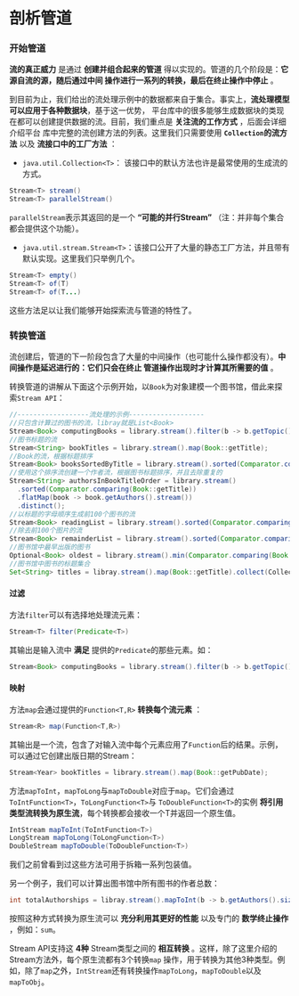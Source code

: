 剖析管道
================================
### 开始管道
**流的真正威力** 是通过 **创建并组合起来的管道** 得以实现的。管道的几个阶段是：**它源自流的源，随后通过中间
操作进行一系列的转换，最后在终止操作中停止** 。

到目前为止，我们给出的流处理示例中的数据都来自于集合。事实上，**流处理模型可以应用于各种数据块**，基于这一优势，
平台库中的很多能够生成数据块的类现在都可以创建提供数据的流。目前，我们重点是 **关注流的工作方式** ，后面会详细介绍平台
库中完整的流创建方法的列表。这里我们只需要使用 **`Collection`的流方法** 以及 **流接口中的工厂方法** ：

+ `java.util.Collection<T>`： 该接口中的默认方法也许是最常使用的生成流的方式。
```java
Stream<T> stream()
Stream<T> parallelStream()
```
`parallelStream`表示其返回的是一个 **“可能的并行Stream”** （注：并非每个集合都会提供这个功能）。

+ `java.util.stream.Stream<T>`：该接口公开了大量的静态工厂方法，并且带有默认实现。这里我们只举例几个。
```java
Stream<T> empty()
Stream<T> of(T)
Stream<T> of(T...)
```
这些方法足以让我们能够开始探索流与管道的特性了。

### 转换管道
流创建后，管道的下一阶段包含了大量的中间操作（也可能什么操作都没有）。**中间操作是延迟进行的：它们只会在终止
管道操作出现时才计算其所需要的值** 。

转换管道的讲解从下面这个示例开始，以`Book`为对象建模一个图书馆，借此来探索`Stream API`：
```java
//------------------流处理的示例-------------------
//只包含计算过的图书的流，libray就是List<Book>
Stream<Book> computingBooks = library.stream().filter(b -> b.getTopic() == COMPUTING);
//图书标题的流
Stream<String> bookTitles = library.stream().map(Book::getTitle);
//Book的流，根据标题排序
Stream<Book> booksSortedByTitle = library.stream().sorted(Comparator.comparing(Book::getTitle));
//使用这个排序流创建一个作者流，根据图书标题排序，并且去除重复的
Stream<String> authorsInBookTitleOrder = library.stream()
  .sorted(Comparator.comparing(Book::getTitle))
  .flatMap(book -> book.getAuthors().stream())
  .distinct();
//以标题的字母顺序生成前100个图书的流
Stream<Book> readingList = library.stream().sorted(Comparator.comparing(Book::getTitle)).limit(100);
//除去前100个图片的流
Stream<Book> remainderList = library.stream().sorted(Comparator.comparing(Book::getTitle)).skip(100);
//图书馆中最早出版的图书
Optional<Book> oldest = library.stream().min(Comparator.comparing(Book::getPubDate));
//图书馆中图书的标题集合
Set<String> titles = libray.stream().map(Book::getTitle).collect(Collectors.toSet());
```
#### 过滤
方法`filter`可以有选择地处理流元素：
```java
Stream<T> filter(Predicate<T>)
```
其输出是输入流中 **满足** 提供的`Predicate`的那些元素。如：
```java
Stream<Book> computingBooks = library.stream().filter(b -> b.getTopic() == COMPUTING);
```
#### 映射
方法`map`会通过提供的`Function<T,R>` **转换每个流元素** ：
```java
Stream<R> map(Function<T,R>)
```
其输出是一个流，包含了对输入流中每个元素应用了`Function`后的结果。示例，可以通过它创建出版日期的Stream：
```java
Stream<Year> bookTitles = library.stream().map(Book::getPubDate);
```
方法`mapToInt`，`mapToLong`与`mapToDouble`对应于`map`。它们会通过`ToIntFunction<T>`，`ToLongFunction<T>`与
`ToDoubleFunction<T>`的实例 **将引用类型流转换为原生流**，每个转换都会接收一个T并返回一个原生值。
```java
IntStream mapToInt(ToIntFunction<T>)
LongStream mapToLong(ToLongFunction<T>)
DoubleStream mapToDouble(ToDoubleFunction<T>)
```
我们之前曾看到过这些方法可用于拆箱一系列包装值。

另一个例子，我们可以计算出图书馆中所有图书的作者总数：
```java
int totalAuthorships = libray.stream().mapToInt(b -> b.getAuthors().size()).sum();
```
按照这种方式转换为原生流可以 **充分利用其更好的性能** 以及专门的 **数学终止操作** ，例如：`sum`。

Stream API支持这 **4种** Stream类型之间的 **相互转换** 。这样，除了这里介绍的Stream方法外，每个原生流都有3个转换`map`
操作，用于转换为其他3种类型。例如，除了`map`之外，`IntStream`还有转换操作`mapToLong`，`mapToDouble`以及
`mapToObj`。
